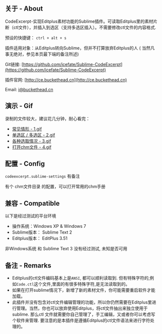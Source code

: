 ## 关于 - About
CodeExcerpt-实现Editplus素材功能的Sublime插件。可读取Editplus里的素材片断（ctl文件），并插入到选区（支持多选区插入）。不需要修改ctl文件的内容格式.

预设的快捷键： `ctrl + alt + s`

插件适用对象：从Editplus转向Sublime，但并不打算放弃Editplus的人 ( 当然凡事无绝对，参见本页最下端的备注所述)

Git链接: [https://github.com/icefate/Sublime-CodeExcerpt](https://github.com/icefate/Sublime-CodeExcerpt)

插件官网: [http://ce.buckethead.cn](http://ce.buckethead.cn) 

Email: i@buckethead.cn

##  演示 - Gif

录制的文件较大，建议花几分钟，耐心看完：

* <a href="http://ce.buckethead.cn/1.gif" target="_blank">常见情形 - 1.gif</a>
* <a href="http://ce.buckethead.cn/2.gif" target="_blank">单选区 / 多选区 - 2.gif</a>
* <a href="http://ce.buckethead.cn/3.gif" target="_blank">各种选取情况 - 3.gif</a>
* <a href="http://ce.buckethead.cn/4.gif" target="_blank">打开chm文件 - 4.gif</a>


## 配置 - Config
`codeexcerpt.sublime-settings` 有备注

有个 chm文件目录 的配置，可以打开常用的chm手册

## 兼容 - Compatible 
以下是经过测试的平台环境

* 操作系统：Windows XP & Windows 7
* Sublime版本： Sublime Text 2
* Editplus版本： EditPlus 3.51

非Windows系统 和 Sublime Text 3 没有经过测试, 未知是否可用

## 备注  -  Remarks

* Editplus的ctl文件编码基本上是`ANSI`, 都可以顺利读取到. 但有特殊字符的,例如`Code.ctl`这个文件,里面的有很多特殊字符,是无法读取到的。
* 如果在打开sublime情况下，新增了新的素材文件，你可能需要重启软件才能加载。
* 此插件并没有包含对ctl文件编辑管理的功能，所以你仍然需要在Editplus里进行管理。当然，你也可以放弃使用Editplus，将ctl文件抽出来独立使用于sublime. 那么ctl 文件就需要你自己管理了，手工编辑，又或者你可以考虑写个软件来管理.  要注意的是本插件是遵循Editplus的ctl文件语法来进行字符处理的。


